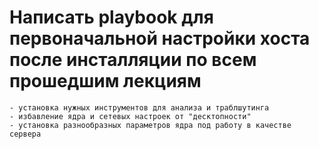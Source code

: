 # Написать playbook для первоначальной настройки хоста после инсталляции по всем прошедшим лекциям
```
- установка нужных инструментов для анализа и траблшутинга
- избавление ядра и сетевых настроек от "десктопности"
- установка разнообразных параметров ядра под работу в качестве сервера
```